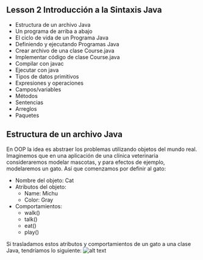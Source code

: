 ## Lesson 2 Introducción a la Sintaxis Java

* Estructura de un archivo Java
* Un programa de arriba a abajo
* El ciclo de vida de un Programa Java
* Definiendo y ejecutando Programas Java
* Crear archivo de una clase Course.java
* Implementar código de clase Course.java
* Compilar con javac
* Ejecutar con java
* Tipos de datos primitivos
* Expresiones y operaciones
* Campos/variables
* Métodos
* Sentencias
* Arreglos
* Paquetes

## Estructura de un archivo Java
En OOP la idea es abstraer los problemas utilizando objetos del mundo real.
Imaginemos que en una aplicación de una clínica veterinaria consideraremos modelar mascotas, y para efectos de ejemplo, modelaremos un gato.
Así que comenzamos por definir al gato:
* Nombre del objeto: Cat
* Atributos del objeto:
  * Name: Michu
  * Color: Gray
* Comportamientos:
  * walk()
  * talk()  
  * eat()
  * play()

Si trasladamos estos atributos y comportamientos de un gato a una clase Java, tendríamos lo siguiente:
![alt text](http://java5tutor.info/images/classsyntax.jpg "Java file structure")
